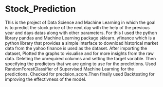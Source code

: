# Stock_Prediction
This is the project of Data Science and Machine Learning in which the goal is to predict the stock price of the next day with the help of the previous year and days datas along with other parameters. For this I used the python library pandas and Machine Learning package sklearn. yfinance which is a python library that provides a simple interface to download historical market data from the yahoo finance is used as the dataset. After importing the dataset, Plotted the graphs to visualise and for more insights from the raw data. Deleting the unrequired columns and setting the target variable. Then specifying the predictors that we are going to use for the predictions. Used RandomForestClassifier of Supervised Machine Learning for the predictions. Checked for precision_score.Then finally used Backtesting for improving the effectivness of the model.
